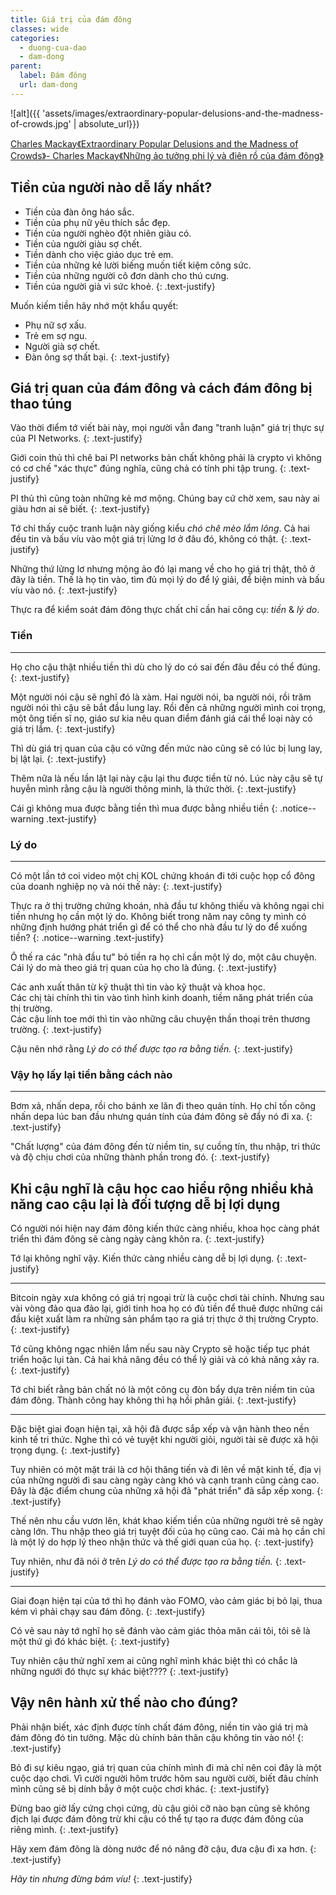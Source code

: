 ```yaml
---
title: Giá trị của đám đông
classes: wide
categories:
  - duong-cua-dao
  - dam-dong
parent:
  label: Đám đông
  url: dam-dong
---
```


![alt]({{ 'assets/images/extraordinary-popular-delusions-and-the-madness-of-crowds.jpg' | absolute_url}})
> <cite>
<a target="_blank" href="https://www.kobo.com/au/en/ebook/extraordinary-popular-delusions-and-the-madness-of-crowds-10">
Charles Mackay《Extraordinary Popular Delusions and the Madness of Crowds》- Charles Mackay《Những ảo tưởng phi lý và điên rồ của đám đông》
</a>
</cite>


## Tiền của người nào dễ lấy nhất?
- Tiền của đàn ông háo sắc.
- Tiền của phụ nữ yêu thích sắc đẹp.
- Tiền của người nghèo đột nhiên giàu có.
- Tiền của người giàu sợ chết.
- Tiền dành cho việc giáo dục trẻ em.
- Tiền của những kẻ lười biếng muốn tiết kiệm công sức.
- Tiền của những người cô đơn dành cho thú cưng.
- Tiền của người già vì sức khoẻ.
{: .text-justify}

Muốn kiếm tiền hãy nhớ một khẩu quyết:
- Phụ nữ sợ xấu.
- Trẻ em sợ ngu.
- Người già sợ chết.
- Đàn ông sợ thất bại.
{: .text-justify}

## Giá trị quan của đám đông và cách đám đông bị thao túng
Vào thời điểm tớ viết bài này, mọi người vẫn đang "tranh luận" giá trị thực sự của PI Networks.
{: .text-justify}

Giới coin thủ thì chê bai PI networks bản chất không phải là crypto vì không có cơ chế "xác thực" đúng nghĩa, cũng chả có tính phi tập trung.
{: .text-justify}

PI thủ thì cũng toàn những kẻ mơ mộng. Chúng bay cứ chờ xem, sau này ai giàu hơn ai sẽ biết.
{: .text-justify}

Tớ chỉ thấy cuộc tranh luận này giống kiểu *chó chê mèo lắm lông*. Cả hai đều tin và bấu víu vào một giá trị lửng lơ ở đâu đó, không có thật.
{: .text-justify}

Những thứ lửng lơ nhưng mộng ảo đó lại mang về cho họ giá trị thật, thô ở đây là tiền. Thế là họ tin vào, tìm đủ mọi lý do để lý giải, để biện minh và bấu víu vào nó.
{: .text-justify}

Thực ra để kiểm soát đám đông thực chất chỉ cần hai công cụ: *tiền* & *lý do*.

### Tiền
---
Họ cho cậu thật nhiều tiền thì dù cho lý do có sai đến đâu đều có thể đúng.
{: .text-justify}

Một người nói cậu sẽ nghĩ đó là xàm.
Hai người nói, ba người nói, rồi trăm người nói thì cậu sẽ bắt đầu lung lay.
Rồi đến cả những người mình coi trọng, một ông tiến sĩ nọ, giáo sư kia nêu quan điểm đánh giá cái thể loại này có giá trị lắm.
{: .text-justify}

Thì dù giá trị quan của cậu có vững đến mức nào cũng sẽ có lúc bị lung lay, bị lật lại.
{: .text-justify}

Thêm nữa là nếu lần lật lại này cậu lại thu được tiền từ nó. Lúc này cậu sẽ tự huyễn mình rằng cậu là người thông minh, là thức thời.
{: .text-justify}

Cái gì không mua được bằng tiền thì mua được bằng nhiều tiền
{: .notice--warning .text-justify}

### Lý do
---
Có một lần tớ coi video một chị KOL chứng khoán đi tới cuộc họp cổ đông của doanh nghiệp nọ và nói thế này:
{: .text-justify}

Thực ra ở thị trường chứng khoán, nhà đầu tư không thiếu và không ngại chi tiền nhưng họ cần một lý do.
Không biết trong năm nay công ty mình có những định hướng phát triển gì để có thể cho nhà đầu tư lý do để xuống tiền?
{: .notice--warning .text-justify}

Ô thế ra các "nhà đầu tư" bỏ tiền ra họ chỉ cần một lý do, một câu chuyện. Cái lý do mà theo giá trị quan của họ cho là đúng.
{: .text-justify}

Các anh xuất thân từ kỹ thuật thì tin vào kỹ thuật và khoa học.\
Các chị tài chính thì tin vào tình hình kinh doanh, tiềm năng phát triển của thị trường.\
Các cậu lính toe mới thì tin vào những câu chuyện thần thoại trên thương trường.
{: .text-justify}

Cậu nên nhớ rằng *Lý do có thể được tạo ra bằng tiền.*
{: .text-justify}

### Vậy họ lấy lại tiền bằng cách nào
---
Bơm xả, nhấn depa, rồi cho bánh xe lăn đi theo quán tính. Họ chỉ tốn công nhấn depa lúc ban đầu nhưng quán tính của đám đông sẽ đẩy nó đi xa.
{: .text-justify}

"Chất lượng" của đám đông đến từ niềm tin, sự cuồng tín, thu nhập, tri thức và độ chịu chơi của những thành phần trong đó.
{: .text-justify}

## Khi cậu nghĩ là cậu học cao hiểu rộng nhiều khả năng cao cậu lại là đối tượng dễ bị lợi dụng
Có người nói hiện nay đám đông kiến thức càng nhiều, khoa học càng phát triển thì đám đông sẽ càng ngày càng khôn ra.
{: .text-justify}

Tớ lại không nghĩ vậy. Kiến thức càng nhiều càng dễ bị lợi dụng.
{: .text-justify}

---

Bitcoin ngày xưa không có giá trị ngoại trừ là cuộc chơi tài chính. Nhưng sau vài vòng đảo qua đảo lại, giới tinh hoa họ có đủ tiền để thuê được những cái đầu kiệt xuất làm ra những sản phẩm tạo ra giá trị thực ở thị trường Crypto.
{: .text-justify}

Tớ cũng không ngạc nhiên lắm nếu sau này Crypto sẽ hoặc tiếp tục phát triển hoặc lụi tàn. Cả hai khả năng đều có thể lý giải và có khả năng xảy ra.
{: .text-justify}

Tớ chỉ biết rằng bản chất nó là một công cụ đòn bẩy dựa trên niềm tin của đám đông.
Thành công hay không thì hạ hồi phân giải.
{: .text-justify}

---

Đặc biệt giai đoạn hiện tại, xã hội đã được sắp xếp và vận hành theo nền kinh tế tri thức. Nghe thì có vẻ tuyệt khi người giỏi, người tài sẽ được xã hội trọng dụng.
{: .text-justify}

Tuy nhiên có một mặt trái là cơ hội thăng tiến và đi lên về mặt kinh tế, địa vị của những người đi sau càng ngày càng khó và cạnh tranh cũng càng cao. Đây là đặc điểm chung của những xã hội đã "phát triển" đã sắp xếp xong.
{: .text-justify}

Thế nên nhu cầu vươn lên, khát khao kiếm tiền của những người trẻ sẽ ngày càng lớn. Thu nhập theo giá trị tuyệt đối của họ cũng cao. Cái mà họ cần chỉ là một lý do hợp lý theo nhận thức và thế giới quan của họ. 
{: .text-justify}

Tuy nhiên, như đã nói ở trên *Lý do có thể được tạo ra bằng tiền.*
{: .text-justify}

---

Giai đoạn hiện tại của tớ thì họ đánh vào FOMO, vào cảm giác bị bỏ lại, thua kém vì phải chạy sau đám đông.
{: .text-justify}

Có vẻ sau này tớ nghĩ họ sẽ đánh vào cảm giác thỏa mãn cái tôi, tôi sẽ là một thứ gì đó khác biệt.
{: .text-justify}

Tuy nhiên cậu thử nghĩ xem ai cũng nghĩ mình khác biệt thì có chắc là những ngưới đó thực sự khác biệt????
{: .text-justify}

## Vậy nên hành xử thế nào cho đúng?
Phải nhận biết, xác định được tính chất đám đông, niền tin vào giá trị mà đám đông đó tin tưởng. Mặc dù chính bản thân cậu không tin vào nó!
{: .text-justify}

Bỏ đi sự kiêu ngạo, giá trị quan của chính mình đi mà chỉ nên coi đây là một cuộc dạo chơi. Vì cười người hôm trước hôm sau người cười, biết đâu chính mình cũng sẽ bị dính bẫy ở một cuộc chơi khác.
{: .text-justify}

Đừng bao giờ lấy cứng chọi cứng, dù cậu giỏi cỡ nào bạn cũng sẽ không địch lại được đám đông trừ khi cậu có thể tự tạo ra được đám đông của riêng mình.
{: .text-justify}

Hãy xem đám đông là dòng nước để nó nâng đỡ cậu, đưa cậu đi xa hơn.
{: .text-justify}

*Hãy tin nhưng đừng bám víu!*
{: .text-justify}